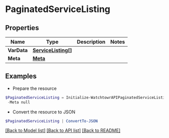 # PaginatedServiceListing
## Properties

Name | Type | Description | Notes
------------ | ------------- | ------------- | -------------
**VarData** | [**ServiceListing[]**](ServiceListing.md) |  | 
**Meta** | [**Meta**](Meta.md) |  | 

## Examples

- Prepare the resource
```powershell
$PaginatedServiceListing = Initialize-WatchtowrAPIPaginatedServiceListing  -VarData null `
 -Meta null
```

- Convert the resource to JSON
```powershell
$PaginatedServiceListing | ConvertTo-JSON
```

[[Back to Model list]](../README.md#documentation-for-models) [[Back to API list]](../README.md#documentation-for-api-endpoints) [[Back to README]](../README.md)

